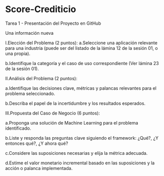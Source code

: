 # Score-Crediticio
Tarea 1 -  Presentación del Proyecto en GitHub

Una información nueva

I.Elección del Problema (2 puntos):
a.Seleccione una aplicación relevante para una industria (puede ser del listado de la lámina 12 de la sesión 01, o una propia).

b.Identifique la categoría y el caso de uso correspondiente (Ver lámina 23 de la sesión 01).

II.Análisis del Problema (2 puntos):

a.Identifique las decisiones clave, métricas y palancas relevantes para el problema seleccionado.

b.Describa el papel de la incertidumbre y los resultados esperados.

III.Propuesta del Caso de Negocio (6 puntos):

a.Proponga una solución de Machine Learning para el problema identificado.

b.Liste y responda las preguntas clave siguiendo el framework: ¿Qué?, ¿Y entonces qué?, ¿Y ahora qué?

c.Considere las suposiciones necesarias y elija la métrica adecuada.

d.Estime el valor monetario incremental basado en las suposiciones y la acción o palanca implementada.
